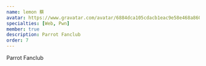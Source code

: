 ```yaml
---
name: lemon 蔡
avatar: https://www.gravatar.com/avatar/6884dca105cdacb1eac9e58e468a860f?d=identicon&s=256
specialties: [Web, Pwn]
member: true
description: Parrot Fanclub
order: 7
---
```


Parrot Fanclub
